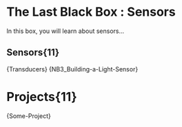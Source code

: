 # The Last Black Box : Sensors
In this box, you will learn about sensors...

## Sensors{11}
{Transducers}
{NB3_Building-a-Light-Sensor}

# Projects{11}
{Some-Project}
